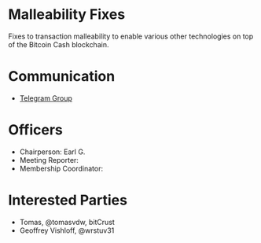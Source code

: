 # Malleability Fixes

Fixes to transaction malleability to enable various other technologies on top
of the Bitcoin Cash blockchain.

# Communication

* [Telegram Group](https://t.me/joinchat/HCYr5w2UyNWky8FLjmOYew)

# Officers

 * Chairperson: Earl G.
 * Meeting Reporter:
 * Membership Coordinator:

# Interested Parties

- Tomas, @tomasvdw, bitCrust
- Geoffrey Vishloff, @wrstuv31
